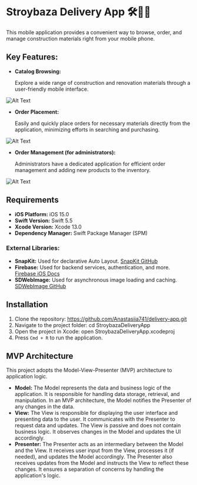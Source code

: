 # Stroybaza Delivery App 🛠️🏡📲
This mobile application provides a convenient way to browse, order, and manage construction materials right from your mobile phone.

## Key Features:
- **Catalog Browsing:**
  
  Explore a wide range of construction and renovation materials through a user-friendly mobile interface.
  
![Alt Text](https://media.giphy.com/media/uNvpZ73FIqDMu4xk6n/giphy.gif)

- **Order Placement:**
  
  Easily and quickly place orders for necessary materials directly from the application, minimizing efforts in searching and purchasing.

![Alt Text](https://media.giphy.com/media/DP6WRFmq1N5Y4LtuaS/giphy.gif)

- **Order Management (for administrators):**
  
  Administrators have a dedicated application for efficient order management and adding new products to the inventory.

![Alt Text](https://media.giphy.com/media/gMBMQOPGOd7ScfjnqJ/giphy.gif)

## Requirements
- **iOS Platform:** iOS 15.0 
- **Swift Version:** Swift 5.5
- **Xcode Version:** Xcode 13.0
- **Dependency Manager:** Swift Package Manager (SPM)

### External Libraries:

- **SnapKit:** Used for declarative Auto Layout. [SnapKit GitHub](https://github.com/SnapKit/SnapKit)
- **Firebase:** Used for backend services, authentication, and more. [Firebase iOS Docs](https://firebase.google.com/docs/ios)
- **SDWebImage:** Used for asynchronous image loading and caching. [SDWebImage GitHub](https://github.com/SDWebImage/SDWebImage)

## Installation

1. Clone the repository: https://github.com/Anastasiia741/delivery-app.git 
2. Navigate to the project folder: cd StroybazaDeliveryApp
3. Open the project in Xcode: open StroybazaDeliveryApp.xcodeproj
4. Press `Cmd + R` to run the application.

## MVP Architecture

This project adopts the Model-View-Presenter (MVP) architecture to application logic.

- **Model:**
The Model represents the data and business logic of the application. It is responsible for handling data storage, retrieval, and manipulation. In an MVP architecture, the Model notifies the Presenter of any changes in the data.
- **View:**
The View is responsible for displaying the user interface and presenting data to the user. It communicates with the Presenter to request data and updates. The View is passive and does not contain business logic. It observes changes in the Model and updates the UI accordingly.
- **Presenter:**
The Presenter acts as an intermediary between the Model and the View. It receives user input from the View, processes it (if needed), and updates the Model accordingly. The Presenter also receives updates from the Model and instructs the View to reflect these changes. It ensures a separation of concerns by handling the application's logic.



